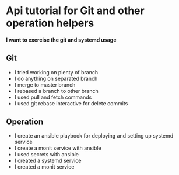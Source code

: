 # Api tutorial for Git and other operation helpers

#### I want to exercise the git and systemd usage

## Git

- I tried working on plenty of branch
- I do anything on separated branch
- I merge to master branch
- I rebased a branch to other branch
- I used pull and fetch commands
- I used git rebase interactive for delete commits

## Operation

- I create an ansible playbook for deploying and setting up systemd service
- I create a monit service with ansible
- I used secrets with ansible
- I created a systemd service
- I created a monit service

